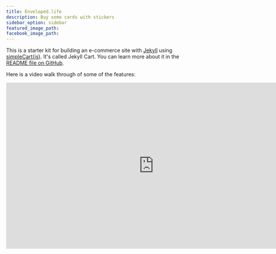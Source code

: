 ```yaml
---
title: Enveloped.life
description: Buy some cards with stickers
sidebar_option: sidebar
featured_image_path:
facebook_image_path:
---
```


This is a starter kit for building an e-commerce site with [Jekyll](https://jekyllrb.com/) using [simpleCart(js)](http://simplecartjs.org/). It's called Jekyll Cart. You can learn more about it in the [README file on GitHub](https://github.com/bradonomics/jekyll-cart/blob/develop/README.md).

Here is a video walk through of some of the features:

<iframe width="800" height="450" src="https://www.youtube-nocookie.com/embed/jdp_XmogTEo?rel=0&amp;showinfo=0" frameborder="0" allowfullscreen></iframe>
